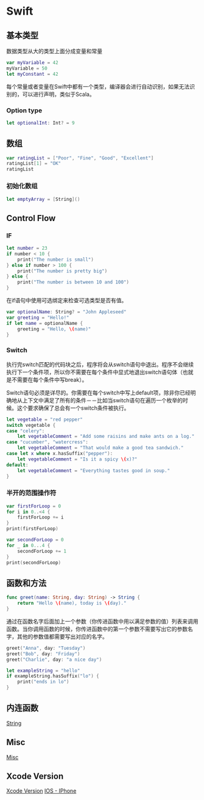 # Swift

## 基本类型

数据类型从大的类型上面分成变量和常量
```swift
var myVariable = 42
myVariable = 50
let myConstant = 42
```
每个常量或者变量在Swift中都有一个类型，编译器会进行自动识别，如果无法识别的，可以进行声明，类似于Scala。

### Option type

```swift
let optionalInt: Int? = 9
```

## 数组
```swift
var ratingList = ["Poor", "Fine", "Good", "Excellent"]
ratingList[1] = "OK"
ratingList
```

### 初始化数组
```swift
let emptyArray = [String]()
```

## Control Flow

### IF
```swift
let number = 23
if number < 10 {
    print("The number is small")
} else if number > 100 {
    print("The number is pretty big")
} else {
    print("The number is between 10 and 100")
}
```

在if语句中使用可选绑定来检查可选类型是否有值。 
```swift
var optionalName: String? = "John Appleseed"
var greeting = "Hello!"
if let name = optionalName {
    greeting = "Hello, \(name)"
}
```

### Switch

执行完switch匹配的代码块之后，程序将会从switch语句中退出。程序不会继续执行下一个条件项，所以你不需要在每个条件中显式地退出switch语句体（也就是不需要在每个条件中写break）。

Switch语句必须是详尽的。你需要在每个switch中写上default项，除非你已经明确地从上下文中满足了所有的条件－－比如当switch语句在遍历一个枚举的时候。这个要求确保了总会有一个switch条件被执行。

```swift
let vegetable = "red pepper"
switch vegetable {
case "celery":
    let vegetableComment = "Add some raisins and make ants on a log."
case "cucumber", "watercress":
    let vegetableComment = "That would make a good tea sandwich."
case let x where x.hasSuffix("pepper"):
    let vegetableComment = "Is it a spicy \(x)?"
default:
    let vegetableComment = "Everything tastes good in soup."
}
```

### 半开的范围操作符
```swift
var firstForLoop = 0
for i in 0..<4 {
    firstForLoop += i
}
print(firstForLoop)
```

```swift
var secondForLoop = 0
for _ in 0...4 {
    secondForLoop += 1
}
print(secondForLoop)
```

## 函数和方法
```swift
func greet(name: String, day: String) -> String {
    return "Hello \(name), today is \(day)."
}
```
通过在函数名字后面加上一个参数（你传进函数中用以满足参数的值）列表来调用函数。当你调用函数的时候，你传进函数中的第一个参数不需要写出它的参数名字，其他的参数值都需要写出对应的名字。 

```swift
greet("Anna", day: "Tuesday")
greet("Bob", day: "Friday")
greet("Charlie", day: "a nice day")
```

```swift
let exampleString = "hello"
if exampleString.hasSuffix("lo") {
    print("ends in lo")
}
```


## 内连函数
[String](https://developer.apple.com/documentation/swift/string)

## Misc
[Misc](./misc.md)

## Xcode Version
[Xcode Version](https://developer.apple.com/support/xcode/)
[IOS - IPhone](https://www.sohu.com/a/254404579_524654)
